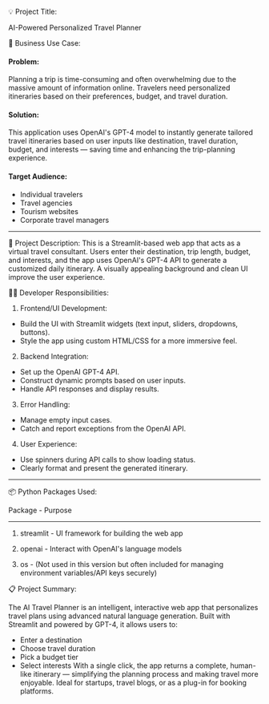 💡 Project Title:

AI-Powered Personalized Travel Planner


🧳 Business Use Case:

#### Problem:
Planning a trip is time-consuming and often overwhelming due to the massive amount of information online. Travelers need personalized itineraries based on their preferences, budget, and travel duration.

#### Solution:
This application uses OpenAI's GPT-4 model to instantly generate tailored travel itineraries based on user inputs like destination, travel duration, budget, and interests — saving time and enhancing the trip-planning experience.

#### Target Audience:
* Individual travelers
* Travel agencies
* Tourism websites
* Corporate travel managers
  
----------------------------------------------------------------------------------------------------------------------------------------------------------------------------------------------------------

📝 Project Description:
This is a Streamlit-based web app that acts as a virtual travel consultant. Users enter their destination, trip length, budget, and interests, and the app uses OpenAI's GPT-4 API to generate a customized daily itinerary. A visually appealing background and clean UI improve the user experience.


👨‍💻 Developer Responsibilities:

1. Frontend/UI Development:
* Build the UI with Streamlit widgets (text input, sliders, dropdowns, buttons).
* Style the app using custom HTML/CSS for a more immersive feel.
2. Backend Integration:
* Set up the OpenAI GPT-4 API.
* Construct dynamic prompts based on user inputs.
* Handle API responses and display results.
3. Error Handling:
* Manage empty input cases.
* Catch and report exceptions from the OpenAI API.
4. User Experience:
* Use spinners during API calls to show loading status.
* Clearly format and present the generated itinerary.
  
-----------------------------------------------------------------------------------------------------------------------------------------------------------------------------------------------------------------

📦 Python Packages Used:

Package           -                   	Purpose
-------                                 -------

1. streamlit	       -                  UI framework for building the web app
   
2. openai	          -                   Interact with OpenAI's language models
   
3. os	              -                  (Not used in this version but often included for managing environment variables/API keys securely)


📋 Project Summary:

The AI Travel Planner is an intelligent, interactive web app that personalizes travel plans using advanced natural language generation. Built with Streamlit and powered by GPT-4, it allows users to:
* Enter a destination
* Choose travel duration
* Pick a budget tier
* Select interests
With a single click, the app returns a complete, human-like itinerary — simplifying the planning process and making travel more enjoyable. Ideal for startups, travel blogs, or as a plug-in for booking platforms.












